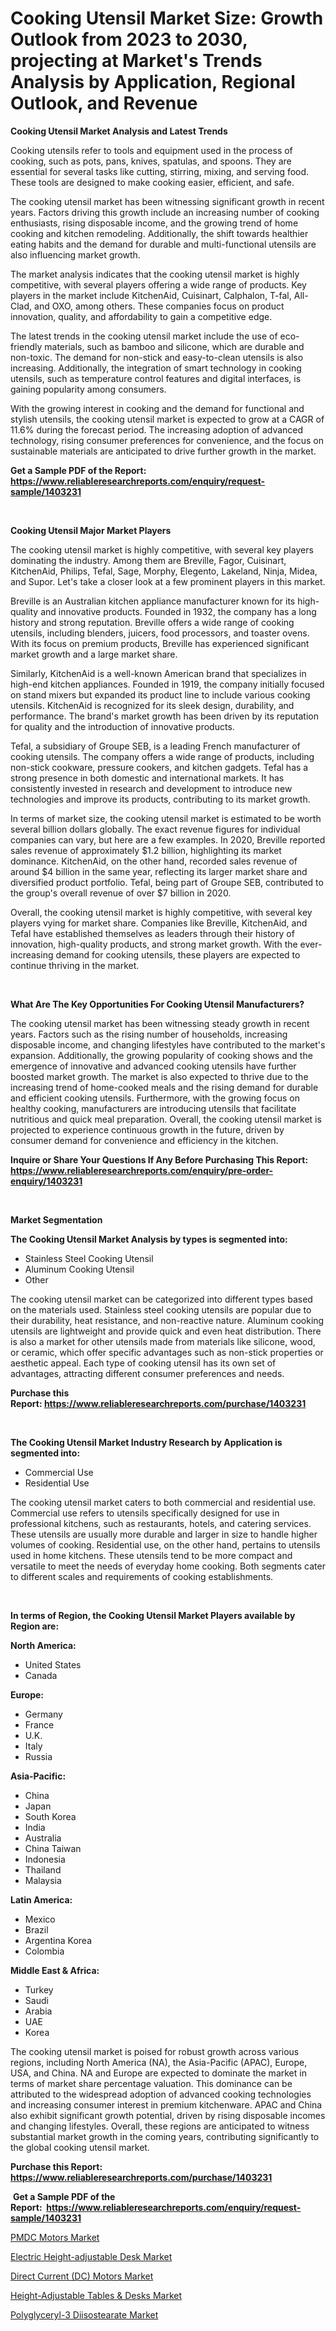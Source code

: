 <p><h1>Cooking Utensil Market Size: Growth Outlook from 2023 to 2030, projecting at Market's Trends Analysis by Application, Regional Outlook, and Revenue</h1></p><p><strong>Cooking Utensil Market Analysis and Latest Trends</strong></p>
<p><p>Cooking utensils refer to tools and equipment used in the process of cooking, such as pots, pans, knives, spatulas, and spoons. They are essential for several tasks like cutting, stirring, mixing, and serving food. These tools are designed to make cooking easier, efficient, and safe.</p><p>The cooking utensil market has been witnessing significant growth in recent years. Factors driving this growth include an increasing number of cooking enthusiasts, rising disposable income, and the growing trend of home cooking and kitchen remodeling. Additionally, the shift towards healthier eating habits and the demand for durable and multi-functional utensils are also influencing market growth.</p><p>The market analysis indicates that the cooking utensil market is highly competitive, with several players offering a wide range of products. Key players in the market include KitchenAid, Cuisinart, Calphalon, T-fal, All-Clad, and OXO, among others. These companies focus on product innovation, quality, and affordability to gain a competitive edge.</p><p>The latest trends in the cooking utensil market include the use of eco-friendly materials, such as bamboo and silicone, which are durable and non-toxic. The demand for non-stick and easy-to-clean utensils is also increasing. Additionally, the integration of smart technology in cooking utensils, such as temperature control features and digital interfaces, is gaining popularity among consumers.</p><p>With the growing interest in cooking and the demand for functional and stylish utensils, the cooking utensil market is expected to grow at a CAGR of 11.6% during the forecast period. The increasing adoption of advanced technology, rising consumer preferences for convenience, and the focus on sustainable materials are anticipated to drive further growth in the market.</p></p>
<p><strong>Get a Sample PDF of the Report:&nbsp; <a href="https://www.reliableresearchreports.com/enquiry/request-sample/1403231">https://www.reliableresearchreports.com/enquiry/request-sample/1403231</a></strong></p>
<p>&nbsp;</p>
<p><strong>Cooking Utensil Major Market Players</strong></p>
<p><p>The cooking utensil market is highly competitive, with several key players dominating the industry. Among them are Breville, Fagor, Cuisinart, KitchenAid, Philips, Tefal, Sage, Morphy, Elegento, Lakeland, Ninja, Midea, and Supor. Let's take a closer look at a few prominent players in this market.</p><p>Breville is an Australian kitchen appliance manufacturer known for its high-quality and innovative products. Founded in 1932, the company has a long history and strong reputation. Breville offers a wide range of cooking utensils, including blenders, juicers, food processors, and toaster ovens. With its focus on premium products, Breville has experienced significant market growth and a large market share.</p><p>Similarly, KitchenAid is a well-known American brand that specializes in high-end kitchen appliances. Founded in 1919, the company initially focused on stand mixers but expanded its product line to include various cooking utensils. KitchenAid is recognized for its sleek design, durability, and performance. The brand's market growth has been driven by its reputation for quality and the introduction of innovative products.</p><p>Tefal, a subsidiary of Groupe SEB, is a leading French manufacturer of cooking utensils. The company offers a wide range of products, including non-stick cookware, pressure cookers, and kitchen gadgets. Tefal has a strong presence in both domestic and international markets. It has consistently invested in research and development to introduce new technologies and improve its products, contributing to its market growth.</p><p>In terms of market size, the cooking utensil market is estimated to be worth several billion dollars globally. The exact revenue figures for individual companies can vary, but here are a few examples. In 2020, Breville reported sales revenue of approximately $1.2 billion, highlighting its market dominance. KitchenAid, on the other hand, recorded sales revenue of around $4 billion in the same year, reflecting its larger market share and diversified product portfolio. Tefal, being part of Groupe SEB, contributed to the group's overall revenue of over $7 billion in 2020.</p><p>Overall, the cooking utensil market is highly competitive, with several key players vying for market share. Companies like Breville, KitchenAid, and Tefal have established themselves as leaders through their history of innovation, high-quality products, and strong market growth. With the ever-increasing demand for cooking utensils, these players are expected to continue thriving in the market.</p></p>
<p>&nbsp;</p>
<p><strong>What Are The Key Opportunities For Cooking Utensil Manufacturers?</strong></p>
<p><p>The cooking utensil market has been witnessing steady growth in recent years. Factors such as the rising number of households, increasing disposable income, and changing lifestyles have contributed to the market's expansion. Additionally, the growing popularity of cooking shows and the emergence of innovative and advanced cooking utensils have further boosted market growth. The market is also expected to thrive due to the increasing trend of home-cooked meals and the rising demand for durable and efficient cooking utensils. Furthermore, with the growing focus on healthy cooking, manufacturers are introducing utensils that facilitate nutritious and quick meal preparation. Overall, the cooking utensil market is projected to experience continuous growth in the future, driven by consumer demand for convenience and efficiency in the kitchen.</p></p>
<p><strong>Inquire or Share Your Questions If Any Before Purchasing This Report: <a href="https://www.reliableresearchreports.com/enquiry/pre-order-enquiry/1403231">https://www.reliableresearchreports.com/enquiry/pre-order-enquiry/1403231</a></strong></p>
<p>&nbsp;</p>
<p><strong>Market Segmentation</strong></p>
<p><strong>The Cooking Utensil Market Analysis by types is segmented into:</strong></p>
<p><ul><li>Stainless Steel Cooking Utensil</li><li>Aluminum Cooking Utensil</li><li>Other</li></ul></p>
<p><p>The cooking utensil market can be categorized into different types based on the materials used. Stainless steel cooking utensils are popular due to their durability, heat resistance, and non-reactive nature. Aluminum cooking utensils are lightweight and provide quick and even heat distribution. There is also a market for other utensils made from materials like silicone, wood, or ceramic, which offer specific advantages such as non-stick properties or aesthetic appeal. Each type of cooking utensil has its own set of advantages, attracting different consumer preferences and needs.</p></p>
<p><strong>Purchase this Report:&nbsp;<a href="https://www.reliableresearchreports.com/purchase/1403231">https://www.reliableresearchreports.com/purchase/1403231</a></strong></p>
<p>&nbsp;</p>
<p><strong>The Cooking Utensil Market Industry Research by Application is segmented into:</strong></p>
<p><ul><li>Commercial Use</li><li>Residential Use</li></ul></p>
<p><p>The cooking utensil market caters to both commercial and residential use. Commercial use refers to utensils specifically designed for use in professional kitchens, such as restaurants, hotels, and catering services. These utensils are usually more durable and larger in size to handle higher volumes of cooking. Residential use, on the other hand, pertains to utensils used in home kitchens. These utensils tend to be more compact and versatile to meet the needs of everyday home cooking. Both segments cater to different scales and requirements of cooking establishments.</p></p>
<p>&nbsp;</p>
<p><strong>In terms of Region, the Cooking Utensil Market Players available by Region are:</strong></p>
<p>
    <p> <strong> North America: </strong>
        <ul>
            <li>United States</li>
            <li>Canada</li>
        </ul>
        </p> 
    <p> <strong> Europe: </strong>
        <ul>
            <li>Germany</li>
            <li>France</li>
            <li>U.K.</li>
            <li>Italy</li>
            <li>Russia</li>
        </ul>
        </p> 
    <p> <strong> Asia-Pacific: </strong>
        <ul>
            <li>China</li>
            <li>Japan</li>
            <li>South Korea</li>
            <li>India</li>
            <li>Australia</li>
            <li>China Taiwan</li>
            <li>Indonesia</li>
            <li>Thailand</li>
            <li>Malaysia</li>
        </ul>
        </p> 
    <p> <strong> Latin America: </strong>
        <ul>
            <li>Mexico</li>
            <li>Brazil</li>
            <li>Argentina Korea</li>
            <li>Colombia</li>
        </ul>
        </p> 
    <p> <strong> Middle East & Africa: </strong>
        <ul>
            <li>Turkey</li>
            <li>Saudi</li>
            <li>Arabia</li>
            <li>UAE</li>
            <li>Korea</li>
        </ul>
    </p>
    </p>
<p><p>The cooking utensil market is poised for robust growth across various regions, including North America (NA), the Asia-Pacific (APAC), Europe, USA, and China. NA and Europe are expected to dominate the market in terms of market share percentage valuation. This dominance can be attributed to the widespread adoption of advanced cooking technologies and increasing consumer interest in premium kitchenware. APAC and China also exhibit significant growth potential, driven by rising disposable incomes and changing lifestyles. Overall, these regions are anticipated to witness substantial market growth in the coming years, contributing significantly to the global cooking utensil market.</p></p>
<p><strong>Purchase this Report: <a href="https://www.reliableresearchreports.com/purchase/1403231">https://www.reliableresearchreports.com/purchase/1403231</a></strong></p>
<p>&nbsp;<strong>Get a Sample PDF of the Report:&nbsp;&nbsp;<a href="https://www.reliableresearchreports.com/enquiry/request-sample/1403231">https://www.reliableresearchreports.com/enquiry/request-sample/1403231</a></strong></p>
<p><strong></strong></p>
<p><p><a href="https://medium.com/@haileeferry/pmdc-motors-market-insight-market-trends-growth-forecasted-from-2023-to-2030-0ff936bb9bda">PMDC Motors Market</a></p><p><a href="https://medium.com/@rachaelward34/electric-height-adjustable-desk-market-analysis-its-cagr-market-segmentation-and-global-industry-6921e3a8b15e">Electric Height-adjustable Desk Market</a></p><p><a href="https://medium.com/@elenaglover2023/direct-current-dc-motors-market-research-report-its-history-and-forecast-2023-to-2030-2667e36c700a">Direct Current (DC) Motors Market</a></p><p><a href="https://medium.com/@candicekoss1946/height-adjustable-tables-desks-market-insights-into-market-cagr-market-trends-and-growth-6ab931adfb37">Height-Adjustable Tables & Desks Market</a></p><p><a href="https://medium.com/@stefanokon1939/polyglyceryl-3-diisostearate-market-exploring-market-share-market-trends-and-future-growth-8640d8eb6ed5">Polyglyceryl-3 Diisostearate Market</a></p></p>